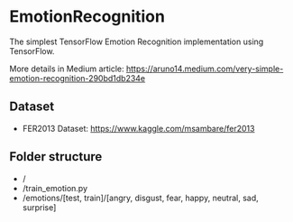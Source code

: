 # EmotionRecognition
The simplest TensorFlow Emotion Recognition implementation using TensorFlow.

More details in Medium article: https://aruno14.medium.com/very-simple-emotion-recognition-290bd1db234e

## Dataset
* FER2013 Dataset: https://www.kaggle.com/msambare/fer2013

## Folder structure
* /
* /train_emotion.py
* /emotions/[test, train]/[angry, disgust, fear, happy, neutral, sad, surprise]

